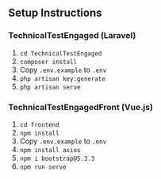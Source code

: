 ## Setup Instructions

### TechnicalTestEngaged (Laravel)
1. `cd TechnicalTestEngaged`
2. `composer install`
3. Copy `.env.example` to `.env` 
4. `php artisan key:generate`
5. `php artisan serve`

### TechnicalTestEngagedFront (Vue.js)
1. `cd frontend`
2. `npm install`
3. Copy `.env.example` to `.env`
4. `npm install axios`
5. `npm i bootstrap@5.3.3`
6. `npm run serve`